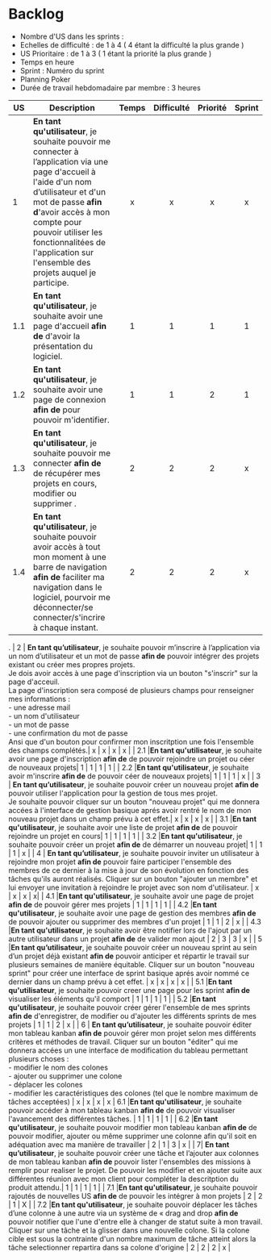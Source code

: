 # Backlog

* Nombre d'US dans les sprints :
* Echelles de difficulté   : de 1 à 4 ( 4 étant la difficulté la plus grande )
* US Prioritaire : de 1 à 3 ( 1 étant la priorité la plus grande )
* Temps en heure
* Sprint : Numéro du sprint
* Planning Poker
* Durée de travail hebdomadaire par membre : 3 heures

| US    | Description                                                  | Temps | Difficulté | Priorité| Sprint |
| ----- | ------------------------------------------------------------ | :--------: | :------: |:------: |:------: |
| 1  | **En tant qu'utilisateur**, je souhaite pouvoir me connecter à l’application via une page d'accueil à l'aide d'un nom d’utilisateur et d'un mot de passe **afin d**'avoir accès à mon compte pour pouvoir utiliser les fonctionnalitées de l'application sur l'ensemble des projets auquel je participe.|      x     |   x    |  x |  x |
| 1.1  |**En tant qu'utilisateur**, je souhaite avoir une page d'accueil **afin de** d'avoir la présentation du logiciel.|     1      |   1  |  1  |  1 |
| 1.2  |**En tant qu'utilisateur**, je souhaite avoir une page de connexion **afin de** pour pouvoir m'identifier. |     1    |    1   |  2 |  1 |
| 1.3  |**En tant qu'utilisateur**, je souhaite pouvoir me connecter  **afin de** de récupérer mes projets en cours, modifier ou supprimer .|     2      |   2   |  2 |  x |
| 1.4 |**En tant qu'utilisateur**, je souhaite pouvoir avoir accès à tout mon moment à une barre de navigation  **afin de** faciliter ma navigation dans le logiciel,  pourvoir me déconnecter/se connecter/s'incrire à chaque instant.|     2      |   2   |  2 |  x |
.
| 2  | **En tant qu’utilisateur**, je souhaite pouvoir m’inscrire à l’application via un nom d’utilisateur et un mot de passe **afin de** pouvoir intégrer des projets existant ou créer mes propres projets. <br>Je dois avoir accès à une page d'inscription via un bouton "s'inscrir" sur la page d'acceuil.<br> La page d'inscription sera composé de plusieurs champs pour renseigner mes informations :<br>   - une adresse mail<br>  - un nom d'utilisateur<br>  - un mot de passe<br>   - une confirmation du mot de passe<br>  Ansi que d'un bouton pour confirmer mon inscritption une fois l'ensemble des champs complétés.|     x     |  x   |   x  | x |
| 2.1  |**En tant qu'utilisateur**, je souhaite avoir une page d'inscription **afin de** de pouvoir rejoindre un projet ou céer de nouveaux projets|     1      |   1   |  1  |  1 |
| 2.2  |**En tant qu'utilisateur**, je souhaite avoir m'inscrire **afin de** de pouvoir céer de nouveaux projets|     1      |   1   |  1  |  x |
| 3  | **En tant qu’utilisateur**, je souhaite pouvoir créer un nouveau projet **afin de** pouvoir utiliser l'application pour la gestion de tous mes projet.<br>   Je souhaite pouvoir cliquer sur un bouton "nouveau projet" qui me donnera accées à l'interface de gestion basique aprés avoir rentré le nom de mon nouveau projet dans un champ prévu à cet effet.|     x     |   x   |   x  |  x |
| 3.1  |**En tant qu'utilisateur**, je souhaite avoir une liste de projet **afin de** de pouvoir rejoindre un projet en cours|     1      |   1   |  1  |  1 |
| 3.2  |**En tant qu'utilisateur**, je souhaite pouvoir créer un projet **afin de** de démarrer un nouveau projet|     1      |   1   |  1  |  x |
| 4  | **En tant qu’utilisateur**, je souhaite pouvoir inviter un utilisateur à rejoindre mon projet **afin de** pouvoir faire participer l'ensemble des membres de ce dernier à la mise à jour de son évolution en fonction des tâches qu'ils auront réalisés. Cliquer sur un bouton "ajouter un membre" et lui envoyer une invitation à rejoindre le projet avec son nom d'utilisateur.  |     x      |    x  |  x |  x|
| 4.1  |**En tant qu'utilisateur**, je souhaite avoir une page de projet **afin de** de pouvoir gérer mes projets |     1      |   1   |  1  |  1 |
| 4.2  |**En tant qu'utilisateur**, je souhaite avoir une page de gestion des membres **afin de** de pouvoir ajouter ou supprimer des membres d'un projet |     1      |   1   |  2  |  x |
| 4.3 |**En tant qu'utilisateur**, je souhaite avoir être notifier lors de l'ajout par un autre utilisateur dans un projet **afin de** de valider mon ajout  |     2      |   3   |  3  |  x |
| 5 |**En tant qu’utilisateur**, je souhaite pouvoir créer un nouveau sprint au sein d’un projet déjà existant **afin de** pouvoir anticiper et répartir le travail sur plusieurs semaines de manière équitable. Cliquer sur un bouton "nouveau sprint" pour créer une interface de sprint basique aprés avoir nommé ce dernier dans un champ prévu à cet effet. |     x    |   x |  x | x |
| 5.1  |**En tant qu'utilisateur**, je souhaite pouvoir creer une page pour les sprint **afin de** visualiser les éléments qu'il comport |     1      |   1   |  1  |  1 |
| 5.2  |**En tant qu'utilisateur**, je souhaite pouvoir créer gérer l'ensemble de mes sprints **afin de** d'enregistrer, de modifier ou d'ajouter les différents sprints de mes projets     |     1     |   1   |  2 |  x |
| 6 | **En tant qu’utilisateur**, je souhaite pouvoir éditer mon tableau kanban **afin de** pouvoir gérer mon projet selon mes différents critères et méthodes de travail. Cliquer sur un bouton "éditer" qui me donnera accées un une interface de modification du tableau permettant plusieurs choses :<br>   - modifier le nom des colones<br>   - ajouter ou supprimer une colone<br>   - déplacer les colones<br>  - modifier les caractéristiques des colones (tel que le nombre maximum de tâches acceptées) |     x    |   x   |  x | x
| 6.1  |**En tant qu'utilisateur**, je souhaite pouvoir accéder à mon tableau kanban **afin de** de pouvoir visualiser l'avancement des différentes tâches. |     1      |   1   |  1  |  1 |
| 6.2  |**En tant qu'utilisateur**, je souhaite pouvoir modifier mon tableau kanban **afin de** de pouvoir modifier, ajouter ou même supprimer une colonne afin qu'il soit en adéquation avec ma manière de travailler  |     2      |   1   |  3  |  x |
| 7| **En tant qu’utilisateur**, je souhaite pouvoir créer une tâche et l’ajouter aux colonnes de mon tableau kanban **afin de** pouvoir lister l'ensembles des missions à remplir pour realiser le projet. De pouvoir les modifier et en ajouter suite aux différentes réunion avec mon client pour compléter la descritption du produit attendu.|     1      |   1   |  1  |  1 |
| 7.1  |**En tant qu'utilisateur**, je souhaite pouvoir rajoutés de nouvelles US **afin de** de pouvoir les intégrer à mon projets |     2   |   2  |  1  |  X |
| 7.2  |**En tant qu'utilisateur**, je souhaite pouvoir déplacer les tâches d’une colonne à une autre via un système de « drag and drop  **afin de** pouvoir notifier que l'une d'entre elle à changer de statut suite à mon travail. Cliquer sur une tâche et la glisser dans une nouvelle colone. Si la colone cible est sous la contrainte d'un nombre maximum de tâche atteint alors la tâche selectionner repartira dans sa colone d'origine |     2    |   2  |  2 |  x |

